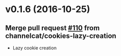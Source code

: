 # v0.1.6 (2016-10-25)

## Merge pull request [#110](https://github.com/channelcat/sanic/issues/110) from channelcat/cookies-lazy-creation

- Lazy cookie creation
